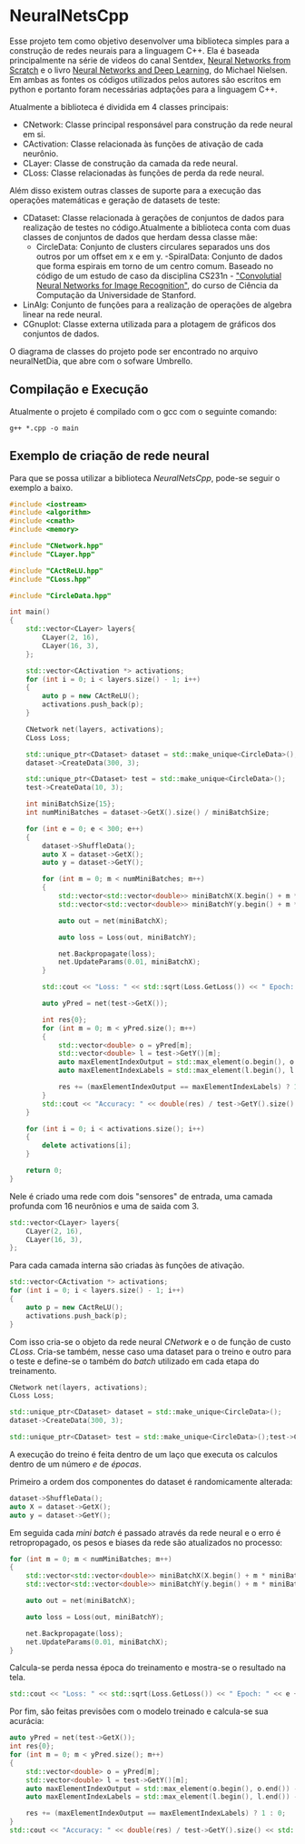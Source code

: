# NeuralNetsCpp

Esse projeto tem como objetivo desenvolver uma biblioteca simples para a construção de redes neurais para a linguagem C++. Ela é baseada principalmente na série de videos do canal Sentdex, [Neural Networks from Scratch](https://www.youtube.com/playlist?list=PLQVvvaa0QuDcjD5BAw2DxE6OF2tius3V3) e o livro [Neural Networks and Deep Learning](http://neuralnetworksanddeeplearning.com/index.html), do Michael Nielsen. Em ambas as fontes os códigos utilizados pelos autores são escritos em python e portanto foram necessárias adptações para a linguagem C++.

Atualmente a biblioteca é dividida em 4 classes principais:

- CNetwork: Classe principal responsável para construção da rede neural em si.
- CActivation: Classe relacionada às funções de ativação de cada neurônio.
- CLayer: Classe de construção da camada da rede neural.
- CLoss: Classe relacionadas às funções de perda da rede neural.

Além disso existem outras classes de suporte para a execução das operações matemáticas e geração de datasets de teste:

- CDataset: Classe relacionada à gerações de conjuntos de dados para realização de testes no código.Atualmente a biblioteca conta com duas classes de conjuntos de dados que herdam dessa classe mãe:
  - CircleData: Conjunto de clusters circulares separados uns dos outros por um offset em x e em y.
    -SpiralData: Conjunto de dados que forma espirais em torno de um centro comum. Baseado no código de um estudo de caso da disciplina CS231n - ["Convolutial Neural Networks for Image Recognition"](https://cs231n.github.io/neural-networks-case-study/), do curso de Ciência da Computação da Universidade de Stanford.
- LinAlg: Conjunto de funções para a realização de operações de algebra linear na rede neural.
- CGnuplot: Classe externa utilizada para a plotagem de gráficos dos conjuntos de dados.

O diagrama de classes do projeto pode ser encontrado no arquivo neuralNetDia, que abre com o sofware Umbrello.

## Compilação e Execução

Atualmente o projeto é compilado com o gcc com o seguinte comando:

```
g++ *.cpp -o main
```

## Exemplo de criação de rede neural

Para que se possa utilizar a biblioteca _NeuralNetsCpp_, pode-se seguir o exemplo a baixo.

```c++
#include <iostream>
#include <algorithm>
#include <cmath>
#include <memory>

#include "CNetwork.hpp"
#include "CLayer.hpp"

#include "CActReLU.hpp"
#include "CLoss.hpp"

#include "CircleData.hpp"

int main()
{
    std::vector<CLayer> layers{
        CLayer(2, 16),
        CLayer(16, 3),
    };

    std::vector<CActivation *> activations;
    for (int i = 0; i < layers.size() - 1; i++)
    {
        auto p = new CActReLU();
        activations.push_back(p);
    }

    CNetwork net(layers, activations);
    CLoss Loss;

    std::unique_ptr<CDataset> dataset = std::make_unique<CircleData>();
    dataset->CreateData(300, 3);

    std::unique_ptr<CDataset> test = std::make_unique<CircleData>();
    test->CreateData(10, 3);

    int miniBatchSize{15};
    int numMiniBatches = dataset->GetX().size() / miniBatchSize;

    for (int e = 0; e < 300; e++)
    {
        dataset->ShuffleData();
        auto X = dataset->GetX();
        auto y = dataset->GetY();

        for (int m = 0; m < numMiniBatches; m++)
        {
            std::vector<std::vector<double>> miniBatchX(X.begin() + m * miniBatchSize, X.begin() + m * miniBatchSize + miniBatchSize);
            std::vector<std::vector<double>> miniBatchY(y.begin() + m * miniBatchSize, y.begin() + m * miniBatchSize + miniBatchSize);

            auto out = net(miniBatchX);

            auto loss = Loss(out, miniBatchY);

            net.Backpropagate(loss);
            net.UpdateParams(0.01, miniBatchX);
        }

        std::cout << "Loss: " << std::sqrt(Loss.GetLoss()) << " Epoch: " << e + 1 << std::endl;

        auto yPred = net(test->GetX());

        int res{0};
        for (int m = 0; m < yPred.size(); m++)
        {
            std::vector<double> o = yPred[m];
            std::vector<double> l = test->GetY()[m];
            auto maxElementIndexOutput = std::max_element(o.begin(), o.end()) - o.begin();
            auto maxElementIndexLabels = std::max_element(l.begin(), l.end()) - l.begin();

            res += (maxElementIndexOutput == maxElementIndexLabels) ? 1 : 0;
        }
        std::cout << "Accuracy: " << double(res) / test->GetY().size() << std::endl;
    }

    for (int i = 0; i < activations.size(); i++)
    {
        delete activations[i];
    }

    return 0;
}
```

Nele é criado uma rede com dois "sensores" de entrada, uma camada profunda com 16 neurônios e uma de saida com 3.

```c++
std::vector<CLayer> layers{
    CLayer(2, 16),
    CLayer(16, 3),
};
```

Para cada camada interna são criadas às funções de ativação.

```c++
std::vector<CActivation *> activations;
for (int i = 0; i < layers.size() - 1; i++)
{
    auto p = new CActReLU();
    activations.push_back(p);
}
```

Com isso cria-se o objeto da rede neural _CNetwork_ e o de função de custo _CLoss_. Cria-se também, nesse caso uma dataset para o treino e outro para o teste e define-se o também do _batch_ utilizado em cada etapa do treinamento.

```c++
CNetwork net(layers, activations);
CLoss Loss;

std::unique_ptr<CDataset> dataset = std::make_unique<CircleData>();
dataset->CreateData(300, 3);

std::unique_ptr<CDataset> test = std::make_unique<CircleData>();test->CreateData(10, 3);
```

A execução do treino é feita dentro de um laço que executa os calculos dentro de um número _e_ de _épocas_.

Primeiro a ordem dos componentes do dataset é randomicamente alterada:

```c++
dataset->ShuffleData();
auto X = dataset->GetX();
auto y = dataset->GetY();
```

Em seguida cada _mini batch_ é passado através da rede neural e o erro é retropropagado, os pesos e biases da rede são atualizados no processo:

```c++
for (int m = 0; m < numMiniBatches; m++)
{
    std::vector<std::vector<double>> miniBatchX(X.begin() + m * miniBatchSize, X.begin() + m * miniBatchSize + miniBatchSize);
    std::vector<std::vector<double>> miniBatchY(y.begin() + m * miniBatchSize, y.begin() + m * miniBatchSize + miniBatchSize);

    auto out = net(miniBatchX);

    auto loss = Loss(out, miniBatchY);

    net.Backpropagate(loss);
    net.UpdateParams(0.01, miniBatchX);
}
```

Calcula-se perda nessa época do treinamento e mostra-se o resultado na tela.

```c++
std::cout << "Loss: " << std::sqrt(Loss.GetLoss()) << " Epoch: " << e + 1 << std::endl;
```

Por fim, são feitas previsões com o modelo treinado e calcula-se sua acurácia:

```c++
auto yPred = net(test->GetX());
int res{0};
for (int m = 0; m < yPred.size(); m++)
{
    std::vector<double> o = yPred[m];
    std::vector<double> l = test->GetY()[m];
    auto maxElementIndexOutput = std::max_element(o.begin(), o.end()) - o.begin();
    auto maxElementIndexLabels = std::max_element(l.begin(), l.end()) - l.begin();

    res += (maxElementIndexOutput == maxElementIndexLabels) ? 1 : 0;
}
std::cout << "Accuracy: " << double(res) / test->GetY().size() << std::endl;
```
